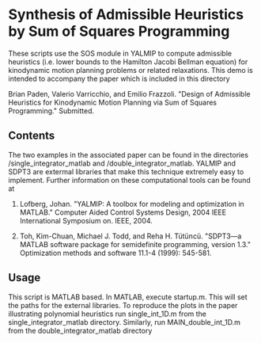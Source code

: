 # Synthesis of Admissible Heuristics by Sum of Squares Programming
These scripts use the SOS module in YALMIP to compute admissible heuristics (i.e. lower bounds to the Hamilton Jacobi Bellman equation) for kinodynamic motion planning problems or related relaxations. This demo is intended to accompany the paper which is included in this directory  

Brian Paden, Valerio Varricchio, and Emilio Frazzoli. "Design of Admissible Heuristics for Kinodynamic Motion Planning via Sum of Squares Programming." Submitted.

## Contents
The two examples in the associated paper can be found in the directories /single_integrator_matlab and /double_integrator_matlab. YALMIP and SDPT3 are extermal libraries that make this technique extremely easy to implement. Further information on these computational tools can be found at  

1) Lofberg, Johan. "YALMIP: A toolbox for modeling and optimization in MATLAB." Computer Aided Control Systems Design, 2004 IEEE International Symposium on. IEEE, 2004.  
  
2) Toh, Kim-Chuan, Michael J. Todd, and Reha H. Tütüncü. "SDPT3—a MATLAB software package for semidefinite programming, version 1.3." Optimization methods and software 11.1-4 (1999): 545-581.  

## Usage
This script is MATLAB based. In MATLAB, execute startup.m. This will set the paths for the external libraries. To reproduce the plots in the paper illustrating polynomial heuristics run single_int_1D.m from the single_integrator_matlab directory. Similarly, run MAIN_double_int_1D.m from the double_integrator_matlab directory

